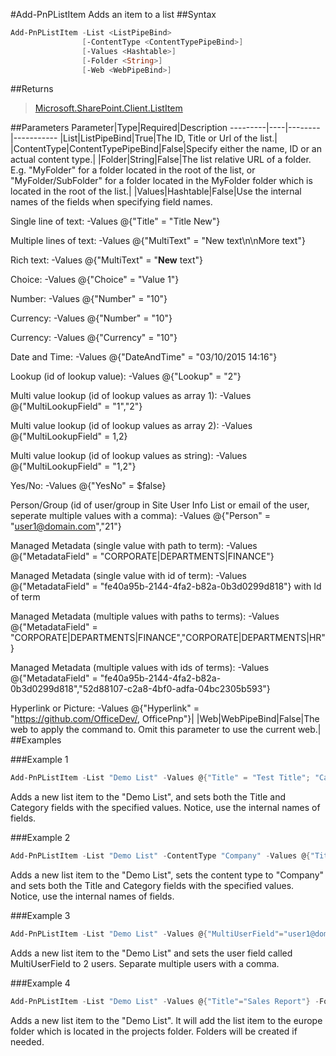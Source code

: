 #Add-PnPListItem
Adds an item to a list
##Syntax
```powershell
Add-PnPListItem -List <ListPipeBind>
                [-ContentType <ContentTypePipeBind>]
                [-Values <Hashtable>]
                [-Folder <String>]
                [-Web <WebPipeBind>]
```


##Returns
>[Microsoft.SharePoint.Client.ListItem](https://msdn.microsoft.com/en-us/library/microsoft.sharepoint.client.listitem.aspx)

##Parameters
Parameter|Type|Required|Description
---------|----|--------|-----------
|List|ListPipeBind|True|The ID, Title or Url of the list.|
|ContentType|ContentTypePipeBind|False|Specify either the name, ID or an actual content type.|
|Folder|String|False|The list relative URL of a folder. E.g. "MyFolder" for a folder located in the root of the list, or "MyFolder/SubFolder" for a folder located in the MyFolder folder which is located in the root of the list.|
|Values|Hashtable|False|Use the internal names of the fields when specifying field names.

Single line of text: -Values @{"Title" = "Title New"}

Multiple lines of text: -Values @{"MultiText" = "New text\n\nMore text"}

Rich text: -Values @{"MultiText" = "<strong>New</strong> text"}

Choice: -Values @{"Choice" = "Value 1"}

Number: -Values @{"Number" = "10"}

Currency: -Values @{"Number" = "10"}

Currency: -Values @{"Currency" = "10"}

Date and Time: -Values @{"DateAndTime" = "03/10/2015 14:16"}

Lookup (id of lookup value): -Values @{"Lookup" = "2"}

Multi value lookup (id of lookup values as array 1): -Values @{"MultiLookupField" = "1","2"}

Multi value lookup (id of lookup values as array 2): -Values @{"MultiLookupField" = 1,2}

Multi value lookup (id of lookup values as string): -Values @{"MultiLookupField" = "1,2"}

Yes/No: -Values @{"YesNo" = $false}

Person/Group (id of user/group in Site User Info List or email of the user, seperate multiple values with a comma): -Values @{"Person" = "user1@domain.com","21"}

Managed Metadata (single value with path to term): -Values @{"MetadataField" = "CORPORATE|DEPARTMENTS|FINANCE"}

Managed Metadata (single value with id of term): -Values @{"MetadataField" = "fe40a95b-2144-4fa2-b82a-0b3d0299d818"} with Id of term

Managed Metadata (multiple values with paths to terms): -Values @{"MetadataField" = "CORPORATE|DEPARTMENTS|FINANCE","CORPORATE|DEPARTMENTS|HR"}

Managed Metadata (multiple values with ids of terms): -Values @{"MetadataField" = "fe40a95b-2144-4fa2-b82a-0b3d0299d818","52d88107-c2a8-4bf0-adfa-04bc2305b593"}

Hyperlink or Picture: -Values @{"Hyperlink" = "https://github.com/OfficeDev/, OfficePnp"}|
|Web|WebPipeBind|False|The web to apply the command to. Omit this parameter to use the current web.|
##Examples

###Example 1
```powershell
Add-PnPListItem -List "Demo List" -Values @{"Title" = "Test Title"; "Category"="Test Category"}
```
Adds a new list item to the "Demo List", and sets both the Title and Category fields with the specified values. Notice, use the internal names of fields.

###Example 2
```powershell
Add-PnPListItem -List "Demo List" -ContentType "Company" -Values @{"Title" = "Test Title"; "Category"="Test Category"}
```
Adds a new list item to the "Demo List", sets the content type to "Company" and sets both the Title and Category fields with the specified values. Notice, use the internal names of fields.

###Example 3
```powershell
Add-PnPListItem -List "Demo List" -Values @{"MultiUserField"="user1@domain.com","user2@domain.com"}
```
Adds a new list item to the "Demo List" and sets the user field called MultiUserField to 2 users. Separate multiple users with a comma.

###Example 4
```powershell
Add-PnPListItem -List "Demo List" -Values @{"Title"="Sales Report"} -Folder "projects/europe"
```
Adds a new list item to the "Demo List". It will add the list item to the europe folder which is located in the projects folder. Folders will be created if needed.
